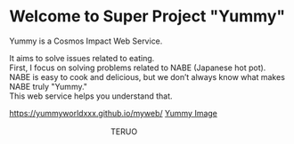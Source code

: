 # Welcome to Super Project "Yummy"

Yummy is a Cosmos Impact Web Service.

It aims to solve issues related to eating.  
First, I focus on solving problems related to NABE (Japanese hot pot).  
NABE is easy to cook and delicious, but we don’t always know what makes NABE truly "Yummy."  
This web service helps you understand that.

https://yummyworldxxx.github.io/myweb/
[Yummy Image](nabe.JPG)

　　　　　　　　　　　　　TERUO
